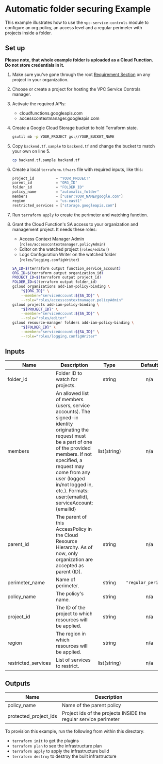 # Automatic folder securing Example

This example illustrates how to use the `vpc-service-controls` module to configure an org policy, an access level and a regular perimeter with projects inside a folder.

## Set up

**Please note, that whole example folder is uploaded as a Cloud Function. Do not store credentials in it.**

1. Make sure you've gone through the root [Requirement Section](../../README.md#requirements) on any project in your organization.

2. Choose or create a project for hosting the VPC Service Controls manager.

3. Activate the required APIs:
    - cloudfunctions.googleapis.com
    - accesscontextmanager.googleapis.com

3. Create a Google Cloud Storage bucket to hold Terraform state.

    ```sh
    gsutil mb -p YOUR_PROJECT gs://YOUR_BUCKET_NAME
    ```

4. Copy `backend.tf.sample` to `backend.tf` and change the bucket to match your own on line 5.

    ```sh
    cp backend.tf.sample backend.tf
    ```

3. Create a local `terraform.tfvars` file with required inputs, like this:

    ```tf
    project_id          = "YOUR_PROJECT"
    parent_id           = "ORG_ID"
    folder_id           = "FOLDER_ID"
    policy_name         = "automatic_folder"
    members             = ["user:YOUR_NAME@google.com"]
    region              = "us-east1"
    restricted_services = ["storage.googleapis.com"]
    ```

4. Run `terraform apply` to create the perimeter and watching function.

5. Grant the Cloud Function's SA access to your organization and management project. It needs these roles:

    - Access Context Manager Admin (`roles/accesscontextmanager.policyAdmin`)
    - Editor on the watched project (`roles/editor`)
    - Logs Configuration Writer on the watched folder (`roles/logging.configWriter`)

    ```bash
    SA_ID=$(terraform output function_service_account)
    ORG_ID=$(terraform output organization_id)
    PROJECT_ID=$(terraform output project_id)
    FOLDER_ID=$(terraform output folder_id)
    gcloud organizations add-iam-policy-binding \
        "${ORG_ID}" \
        --member="serviceAccount:${SA_ID}" \
        --role="roles/accesscontextmanager.policyAdmin"
    gcloud projects add-iam-policy-binding \
        "${PROJECT_ID}" \
        --member="serviceAccount:${SA_ID}" \
        --role="roles/editor"
    gcloud resource-manager folders add-iam-policy-binding \
        "${FOLDER_ID}" \
        --member="serviceAccount:${SA_ID}" \
        --role="roles/logging.configWriter"
    ```

<!-- BEGINNING OF PRE-COMMIT-TERRAFORM DOCS HOOK -->
## Inputs

| Name | Description | Type | Default | Required |
|------|-------------|:----:|:-----:|:-----:|
| folder\_id | Folder ID to watch for projects. | string | n/a | yes |
| members | An allowed list of members \(users, service accounts\). The signed-in identity originating the request must be a part of one of the provided members. If not specified, a request may come from any user \(logged in/not logged in, etc.\). Formats: user:\{emailid\}, serviceAccount:\{emailid\} | list(string) | n/a | yes |
| parent\_id | The parent of this AccessPolicy in the Cloud Resource Hierarchy. As of now, only organization are accepted as parent \(ID\). | string | n/a | yes |
| perimeter\_name | Name of perimeter. | string | `"regular_perimeter"` | no |
| policy\_name | The policy's name. | string | n/a | yes |
| project\_id | The ID of the project to which resources will be applied. | string | n/a | yes |
| region | The region in which resources will be applied. | string | n/a | yes |
| restricted\_services | List of services to restrict. | list(string) | n/a | yes |

## Outputs

| Name | Description |
|------|-------------|
| policy\_name | Name of the parent policy |
| protected\_project\_ids | Project ids of the projects INSIDE the regular service perimeter |

<!-- END OF PRE-COMMIT-TERRAFORM DOCS HOOK -->

To provision this example, run the following from within this directory:
- `terraform init` to get the plugins
- `terraform plan` to see the infrastructure plan
- `terraform apply` to apply the infrastructure build
- `terraform destroy` to destroy the built infrastructure
